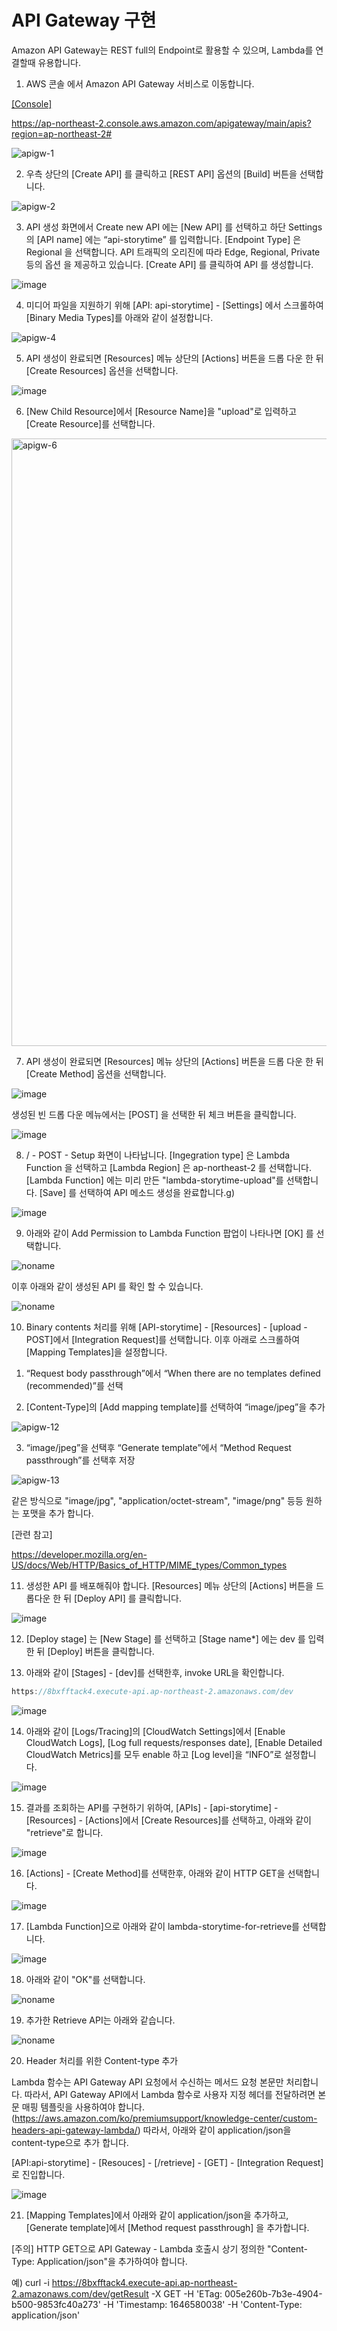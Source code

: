 # API Gateway 구현
 
Amazon API Gateway는 REST full의 Endpoint로 활용할 수 있으며, Lambda를 연결할때 유용합니다.

1) AWS 콘솔 에서 Amazon API Gateway 서비스로 이동합니다.

[[Console]](https://ap-northeast-2.console.aws.amazon.com/apigateway/main/apis?region=ap-northeast-2#) 

https://ap-northeast-2.console.aws.amazon.com/apigateway/main/apis?region=ap-northeast-2#



![apigw-1](https://user-images.githubusercontent.com/52392004/156360445-20c9bb15-8d99-49aa-830d-46bbac6943c0.png)




2) 우측 상단의 [Create API] 를 클릭하고 [REST API] 옵션의 [Build] 버튼을 선택합니다.

![apigw-2](https://user-images.githubusercontent.com/52392004/156360522-3999362e-fb99-4466-8520-5a5d164ab756.png)



3) API 생성 화면에서 Create new API 에는 [New API] 를 선택하고 하단 Settings 의 [API name] 에는 “api-storytime” 를 입력합니다. [Endpoint Type] 은 Regional 을 선택합니다. API 트래픽의 오리진에 따라 Edge, Regional, Private 등의 옵션 을 제공하고 있습니다. [Create API] 를 클릭하여 API 를 생성합니다.

![image](https://user-images.githubusercontent.com/52392004/156878055-419fedb2-23d1-4319-91f2-7de98d4320e6.png)


4) 미디어 파일을 지원하기 위해 [API: api-storytime] - [Settings] 에서 스크롤하여 [Binary Media Types]를 아래와 같이 설정합니다.


![apigw-4](https://user-images.githubusercontent.com/52392004/156360665-c5fc62ed-0b38-4617-88e3-e2ec0cfc2637.png)



5) API 생성이 완료되면 [Resources] 메뉴 상단의 [Actions] 버튼을 드롭 다운 한 뒤 [Create Resources] 옵션을 선택합니다.

![image](https://user-images.githubusercontent.com/52392004/156878114-12c400e7-96d6-4282-ae07-703bbcf4029c.png)


6) [New Child Resource]에서 [Resource Name]을 "upload"로 입력하고 [Create Resource]를 선택합니다.

<img width="972" alt="apigw-6" src="https://user-images.githubusercontent.com/52392004/156360750-dc5053e7-5f54-445a-88fa-c65c11630504.png">



7) API 생성이 완료되면 [Resources] 메뉴 상단의 [Actions] 버튼을 드롭 다운 한 뒤 [Create Method] 옵션을 선택합니다.

![image](https://user-images.githubusercontent.com/52392004/156878137-5ea9cf00-ba82-43fa-89db-b81bdc240304.png)



생성된 빈 드롭 다운 메뉴에서는 [POST] 을 선택한 뒤 체크 버튼을 클릭합니다.

![image](https://user-images.githubusercontent.com/52392004/156878165-0697d41b-9e57-436b-b608-9d68b27dd3ec.png)


8) / - POST - Setup 화면이 나타납니다. [Ingegration type] 은 Lambda Function 을 선택하고 [Lambda Region] 은 ap-northeast-2 를 선택합니다. [Lambda Function] 에는 미리 만든 "lambda-storytime-upload"를 선택합니다. [Save] 를 선택하여 API 메소드 생성을 완료합니다.g)

![image](https://user-images.githubusercontent.com/52392004/156878191-027e7385-73f5-461f-87e1-c2b17068cefc.png)


9) 아래와 같이 Add Permission to Lambda Function 팝업이 나타나면 [OK] 를 선택합니다.

![noname](https://user-images.githubusercontent.com/52392004/156878357-a47114a8-2a89-4dd9-b77c-7dd368e6c289.png)


이후 아래와 같이 생성된 API 를 확인 할 수 있습니다.

![noname](https://user-images.githubusercontent.com/52392004/156878442-73cad110-509c-4a24-8e98-6ced2e6da103.png)



10) Binary contents 처리를 위해 [API-storytime] - [Resources] - [upload - POST]에서 [Integration Request]를 선택합니다. 이후 아래로 스크롤하여 [Mapping Templates]을 설정합니다.

1. “Request body passthrough”에서 “When there are no templates defined (recommended)”를 선택

2. [Content-Type]의 [Add mapping template]를 선택하여 “image/jpeg”을 추가

![apigw-12](https://user-images.githubusercontent.com/52392004/156361006-d8eb4c0d-b6f8-49dd-9b39-11af78d84a06.png)


3. “image/jpeg”을 선택후 “Generate template”에서 “Method Request passthrough”를 선택후 저장

![apigw-13](https://user-images.githubusercontent.com/52392004/156361033-1394509d-433b-4830-b584-c0cd65aaa5bc.png)


같은 방식으로 "image/jpg", "application/octet-stream", "image/png" 등등 원하는 포맷을 추가 합니다. 

[관련 참고]

https://developer.mozilla.org/en-US/docs/Web/HTTP/Basics_of_HTTP/MIME_types/Common_types


11) 생성한 API 를 배포해줘야 합니다. [Resources] 메뉴 상단의 [Actions] 버튼을 드롭다운 한 뒤 [Deploy API] 를 클릭합니다.

![image](https://user-images.githubusercontent.com/52392004/156878541-82aa1855-a4e5-423f-b625-991585e9ee70.png)



12) [Deploy stage] 는 [New Stage] 를 선택하고 [Stage name*] 에는 dev 를 입력한 뒤 [Deploy] 버튼을 클릭합니다.

13) 아래와 같이 [Stages] - [dev]를 선택한후, invoke URL을 확인합니다.

```c
https://8bxfftack4.execute-api.ap-northeast-2.amazonaws.com/dev

````

![image](https://user-images.githubusercontent.com/52392004/156878589-f4e73ae3-8f44-44e5-879f-887a0aca08c8.png)


14) 아래와 같이 [Logs/Tracing]의 [CloudWatch Settings]에서 [Enable CloudWatch Logs], [Log full requests/responses date], [Enable Detailed CloudWatch Metrics]를 모두 enable 하고 [Log level]을 “INFO”로 설정합니다.

![image](https://user-images.githubusercontent.com/52392004/156878623-6f360f10-5dea-4fb9-b2d5-17bf7560329f.png)

15) 결과를 조회하는 API를 구현하기 위하여, [APIs] - [api-storytime] - [Resources] - [Actions]에서 [Create Resources]를 선택하고, 아래와 같이 "retrieve"로 합니다. 

![image](https://user-images.githubusercontent.com/52392004/157036884-e1859a78-4d25-4960-8e2c-644574de364c.png)


16) [Actions] - [Create Method]를 선택한후, 아래와 같이 HTTP GET을 선택합니다. 

![image](https://user-images.githubusercontent.com/52392004/156932713-4358b9cd-79ee-4683-996e-1f4e6de0e7ce.png)


17) [Lambda Function]으로 아래와 같이 lambda-storytime-for-retrieve를 선택합니다. 

![image](https://user-images.githubusercontent.com/52392004/157037197-979fe34f-a7e0-4f8d-881a-88c4520396fd.png)


18) 아래와 같이 "OK"를 선택합니다.

![noname](https://user-images.githubusercontent.com/52392004/157037383-73c49d53-a56f-48a8-9cfc-308b3a95fc77.png)




19) 추가한 Retrieve API는 아래와 같습니다. 

![noname](https://user-images.githubusercontent.com/52392004/157037563-7911fbcf-c621-496a-ae2b-6f0d59abaed3.png)


20) Header 처리를 위한 Content-type 추가 


Lambda 함수는 API Gateway API 요청에서 수신하는 메서드 요청 본문만 처리합니다. 따라서, API Gateway API에서 Lambda 함수로 사용자 지정 헤더를 전달하려면 본문 매핑 템플릿을 사용하여야 합니다. (https://aws.amazon.com/ko/premiumsupport/knowledge-center/custom-headers-api-gateway-lambda/)
따라서, 아래와 같이 application/json을 content-type으로 추가 합니다.

[API:api-storytime] - [Resouces] - [/retrieve] - [GET] - [Integration Request]로 진입합니다. 

![image](https://user-images.githubusercontent.com/52392004/157037998-f600fa6a-6a14-43c7-98c3-2417e179856b.png)


21) [Mapping Templates]에서 아래와 같이 application/json을 추가하고, [Generate template]에서 [Method request passthrough] 을 추가합니다. 


[주의] HTTP GET으로 API Gateway - Lambda 호출시 상기 정의한 "Content-Type: Application/json"을 추가하여야 합니다. 

예) curl -i https://8bxfftack4.execute-api.ap-northeast-2.amazonaws.com/dev/getResult -X GET -H 'ETag: 005e260b-7b3e-4904-b500-9853fc40a273' -H 'Timestamp: 1646580038' -H 'Content-Type: application/json'
 
